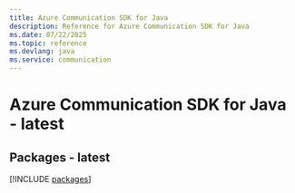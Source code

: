 ```yaml
---
title: Azure Communication SDK for Java
description: Reference for Azure Communication SDK for Java
ms.date: 07/22/2025
ms.topic: reference
ms.devlang: java
ms.service: communication
---
```

# Azure Communication SDK for Java - latest
## Packages - latest
[!INCLUDE [packages](communication-index.md)]